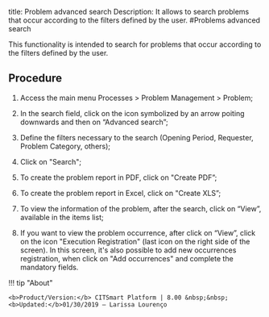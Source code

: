 title: Problem advanced search
Description: It allows to search problems that occur according to the filters defined by the user.
#Problems advanced search

This functionality is intended to search for problems that occur according to the filters defined by the user.

Procedure
------------

1.  Access the main menu Processes \>
    Problem Management \> Problem;

2.  In the search field, click on the icon symbolized by
    an arrow poiting downwards and then on
    “Advanced search”;

3.  Define the filters necessary to the search (Opening Period,
    Requester, Problem Category, others);

4.  Click on "Search";

5.  To create the problem report in PDF, click on "Create
    PDF”;

6.  To create the problem report in Excel, click on "Create
    XLS”;

7.  To view the information of the problem, after the search, click on
    “View”, available in the items list;

8.  If you want to view the problem occurrence, after click on
    “View”, click on the icon "Execution Registration" (last icon on the right
    side of the screen). In this screen, it's also possible to add new occurrences
    registration, when click on "Add occurrences" and complete the mandatory
    fields.

!!! tip "About"

    <b>Product/Version:</b> CITSmart Platform | 8.00 &nbsp;&nbsp;
    <b>Updated:</b>01/30/2019 – Larissa Lourenço
